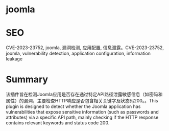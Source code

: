 # joomla
# SEO
CVE-2023-23752, joomla, 漏洞检测, 应用配置, 信息泄露。CVE-2023-23752, joomla, vulnerability detection, application configuration, information leakage
# Summary
该插件旨在检测Joomla应用是否存在通过特定API路径泄露敏感信息（如密码和属性）的漏洞，主要检查HTTP响应是否包含相关关键字及状态码200。。This plugin is designed to detect whether the Joomla application has vulnerabilities that expose sensitive information (such as passwords and attributes) via a specific API path, mainly checking if the HTTP response contains relevant keywords and status code 200.
